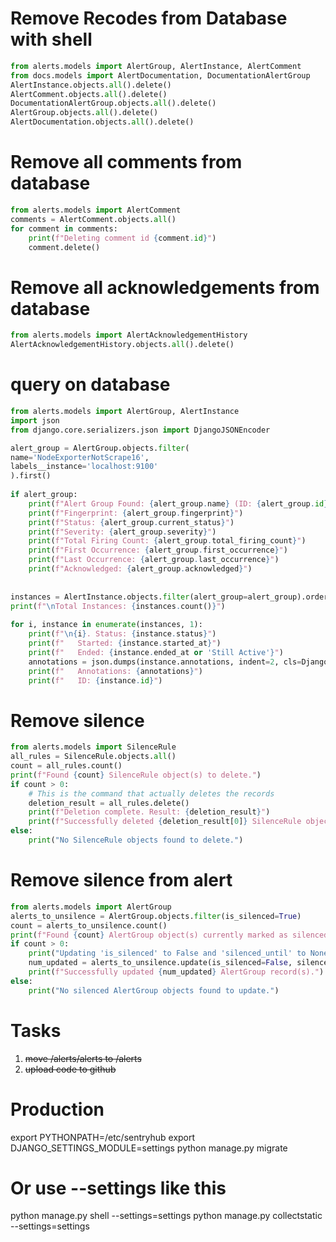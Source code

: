 # Remove Recodes from Database with shell
```python
from alerts.models import AlertGroup, AlertInstance, AlertComment
from docs.models import AlertDocumentation, DocumentationAlertGroup
AlertInstance.objects.all().delete()
AlertComment.objects.all().delete()
DocumentationAlertGroup.objects.all().delete()
AlertGroup.objects.all().delete()
AlertDocumentation.objects.all().delete()
```

# Remove all comments from database
```python
from alerts.models import AlertComment
comments = AlertComment.objects.all()
for comment in comments:
    print(f"Deleting comment id {comment.id}")
    comment.delete()
```

# Remove all acknowledgements from database
```python
from alerts.models import AlertAcknowledgementHistory
AlertAcknowledgementHistory.objects.all().delete()
```

# query on database
```python
from alerts.models import AlertGroup, AlertInstance
import json
from django.core.serializers.json import DjangoJSONEncoder

alert_group = AlertGroup.objects.filter(
name='NodeExporterNotScrape16',
labels__instance='localhost:9100'
).first()
   
if alert_group:
	print(f"Alert Group Found: {alert_group.name} (ID: {alert_group.id})")
	print(f"Fingerprint: {alert_group.fingerprint}")
	print(f"Status: {alert_group.current_status}")
	print(f"Severity: {alert_group.severity}")
	print(f"Total Firing Count: {alert_group.total_firing_count}")
	print(f"First Occurrence: {alert_group.first_occurrence}")
	print(f"Last Occurrence: {alert_group.last_occurrence}")
	print(f"Acknowledged: {alert_group.acknowledged}")
   
   
instances = AlertInstance.objects.filter(alert_group=alert_group).order_by('started_at')
print(f"\nTotal Instances: {instances.count()}")
   
for i, instance in enumerate(instances, 1):
	print(f"\n{i}. Status: {instance.status}")
	print(f"   Started: {instance.started_at}")
	print(f"   Ended: {instance.ended_at or 'Still Active'}")
	annotations = json.dumps(instance.annotations, indent=2, cls=DjangoJSONEncoder)
	print(f"   Annotations: {annotations}")
	print(f"   ID: {instance.id}")
```


# Remove silence 
```python
from alerts.models import SilenceRule
all_rules = SilenceRule.objects.all()
count = all_rules.count()
print(f"Found {count} SilenceRule object(s) to delete.")
if count > 0:
    # This is the command that actually deletes the records
    deletion_result = all_rules.delete()
    print(f"Deletion complete. Result: {deletion_result}")
    print(f"Successfully deleted {deletion_result[0]} SilenceRule object(s).")
else:
    print("No SilenceRule objects found to delete.")
```

# Remove silence from alert
```python
from alerts.models import AlertGroup
alerts_to_unsilence = AlertGroup.objects.filter(is_silenced=True)
count = alerts_to_unsilence.count()
print(f"Found {count} AlertGroup object(s) currently marked as silenced.")
if count > 0:
    print("Updating 'is_silenced' to False and 'silenced_until' to None for these alerts...")
    num_updated = alerts_to_unsilence.update(is_silenced=False, silenced_until=None)
    print(f"Successfully updated {num_updated} AlertGroup record(s).")
else:
    print("No silenced AlertGroup objects found to update.")
```

# Tasks 
1. ~~move /alerts/alerts to /alerts~~
2. ~~upload code to github~~


# Production 
export PYTHONPATH=/etc/sentryhub
export DJANGO_SETTINGS_MODULE=settings
python manage.py migrate

# Or use --settings like this
python manage.py shell --settings=settings
python manage.py collectstatic --settings=settings